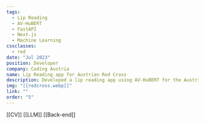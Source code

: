 ```yaml
---
tags:
  - Lip Reading
  - AV-HuBERT
  - FastAPI
  - Next.js
  - Machine Learning
cssclasses:
  - red
date: "Jul 2023"
position: Developer
company: Coding Austria
name: Lip Reading app for Austrian Red Cross
description: Developed a lip reading app using AV-HuBERT for the Austrian Red Cross to communicate in noisy environments. Integrated the model into a web app, passing the video stream from the smartphone to the model, reading the lips, and generating text.
img: "[[redcross.webp]]"
link: ""
order: "5"
---
```


[[CV]]
[[LLM]]
[[Back-end]]